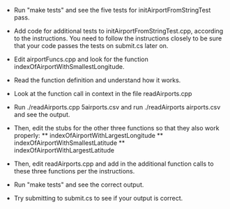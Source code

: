 
* Run "make tests" and see the five tests for initAirportFromStringTest pass.
* Add code for additional tests to initAirportFromStringTest.cpp, according to the instructions.   You need to follow the instructions closely to be sure that your code passes the tests on submit.cs later on.

* Edit airportFuncs.cpp and look for the function indexOfAirportWithSmallestLongitude.
* Read the function definition and understand how it works.
* Look at the function call in context in the file readAirports.cpp
* Run ./readAirports.cpp 5airports.csv and run ./readAirports airports.csv and see the output.
* Then, edit the stubs for the other three functions so that they also work properly:
** indexOfAirportWithLargestLongitude
** indexOfAirportWithSmallestLatitude
** indexOfAirportWithLargestLatitude
* Then, edit readAirports.cpp and add in the additional function calls to these three functions per the instructions.
* Run "make tests" and see the correct output.
* Try submitting to submit.cs to see if your output is correct.
